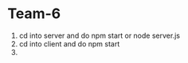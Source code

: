 # Team-6
1. cd into server and do npm start or node server.js
2. cd into client and do npm start
3.
